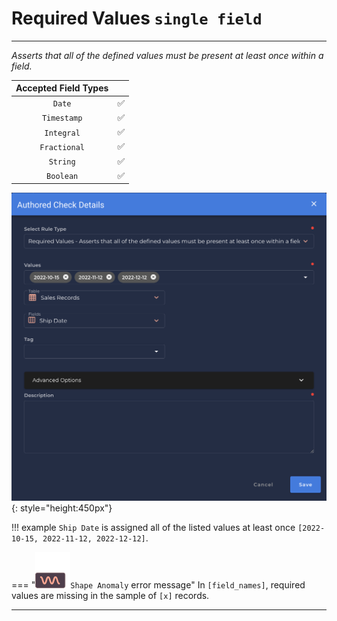 # Required Values <spam id='single-field'>`single field`</spam>

---

*Asserts that all of the defined values must be present at least once within a field.*

| Accepted Field Types   |                      |
| :--------------------: | :------------------: |
| `Date`                 | :white_check_mark:   |
| `Timestamp`            | :white_check_mark:   |
| `Integral`             | :white_check_mark:   |
| `Fractional`           | :white_check_mark:   |
| `String`               | :white_check_mark:   |
| `Boolean`              | :white_check_mark:   |

![Screenshot](../assets/checks/rule-types/required-values-check.png){: style="height:450px"}

!!! example
    `Ship Date` is assigned all of the listed values at least once `[2022-10-15, 2022-11-12, 2022-12-12]`.

=== "![Screenshot](../assets/checks/rule-types/icons/icon-shape-anomaly-dark.svg)`Shape Anomaly` error message"
    In `[field_names]`, required values are missing in the sample of `[x]` records.

---
